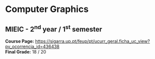 # Computer Graphics
## MIEIC - 2<sup>nd</sup> year / 1<sup>st</sup> semester

**Course Page:** https://sigarra.up.pt/feup/pt/ucurr_geral.ficha_uc_view?pv_ocorrencia_id=436438  
**Final Grade:** 18 / 20
